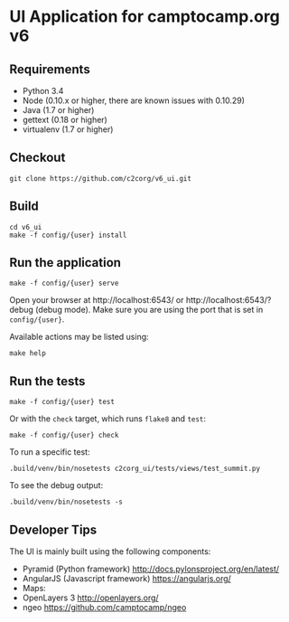 UI Application for camptocamp.org v6
====================================

Requirements
------------

 * Python 3.4
 * Node (0.10.x or higher, there are known issues with 0.10.29)
 * Java (1.7 or higher)
 * gettext (0.18 or higher)
 * virtualenv (1.7 or higher)

Checkout
--------

    git clone https://github.com/c2corg/v6_ui.git

Build
-----

    cd v6_ui
    make -f config/{user} install

Run the application
-------------------

    make -f config/{user} serve

Open your browser at http://localhost:6543/ or http://localhost:6543/?debug (debug mode). Make sure you are
using the port that is set in `config/{user}`.

Available actions may be listed using:

    make help

Run the tests
--------------

    make -f config/{user} test
    
Or with the `check` target, which runs `flake8` and `test`:

    make -f config/{user} check

To run a specific test:

    .build/venv/bin/nosetests c2corg_ui/tests/views/test_summit.py

To see the debug output:

    .build/venv/bin/nosetests -s

Developer Tips
--------------

The UI is mainly built using the following components:
* Pyramid (Python framework) http://docs.pylonsproject.org/en/latest/
* AngularJS (Javascript framework) https://angularjs.org/
* Maps:
 * OpenLayers 3 http://openlayers.org/
 * ngeo https://github.com/camptocamp/ngeo
